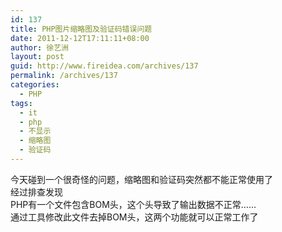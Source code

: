 ```yaml
---
id: 137
title: PHP图片缩略图及验证码错误问题
date: 2011-12-12T17:11:11+08:00
author: 徐艺洲
layout: post
guid: http://www.fireidea.com/archives/137
permalink: /archives/137
categories:
  - PHP
tags:
  - it
  - php
  - 不显示
  - 缩略图
  - 验证码
---
```

<div id="sina_keyword_ad_area2" class="articalContent   ">
  今天碰到一个很奇怪的问题，缩略图和验证码突然都不能正常使用了<br />经过排查发现<br />PHP有一个文件包含BOM头，这个头导致了输出数据不正常……<br />通过工具修改此文件去掉BOM头，这两个功能就可以正常工作了</p>